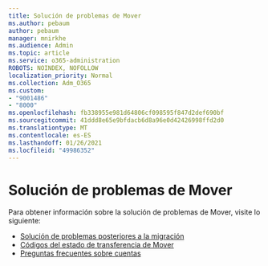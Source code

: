 ```yaml
---
title: Solución de problemas de Mover
ms.author: pebaum
author: pebaum
manager: mnirkhe
ms.audience: Admin
ms.topic: article
ms.service: o365-administration
ROBOTS: NOINDEX, NOFOLLOW
localization_priority: Normal
ms.collection: Adm_O365
ms.custom:
- "9001486"
- "8000"
ms.openlocfilehash: fb338955e981d64806cf098595f847d2def690bf
ms.sourcegitcommit: 41ddd8e65e9bfdacb6d8a96e0d42426998ffd2d0
ms.translationtype: MT
ms.contentlocale: es-ES
ms.lasthandoff: 01/26/2021
ms.locfileid: "49986352"
---
```

# <a name="mover-troubleshooting"></a>Solución de problemas de Mover

Para obtener información sobre la solución de problemas de Mover, visite lo siguiente:

- [Solución de problemas posteriores a la migración](https://docs.microsoft.com/sharepointmigration/mover-post-migration-troubleshooting)  
- [Códigos del estado de transferencia de Mover](https://docs.microsoft.com/sharepointmigration/mover-transfer-status-codes)
- [Preguntas frecuentes sobre cuentas](https://docs.microsoft.com/sharepointmigration/mover-account-faq)
